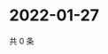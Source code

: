 # 2022-01-27

共 0 条

<!-- BEGIN WEIBO -->
<!-- 最后更新时间 Thu Jan 27 2022 09:57:15 GMT+0800 (China Standard Time) -->

<!-- END WEIBO -->
